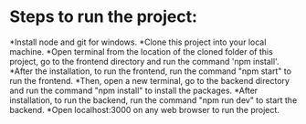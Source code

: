# Steps to run the project:

*Install node and git for windows.
*Clone this project into your local machine.
*Open terminal from the location of the cloned folder of this project, go to the frontend directory and run the command 'npm install'.
*After the installation, to run the frontend, run the command "npm start" to run the frontend.
*Then, open a new terminal, go to the backend directory and run the command "npm install" to install the packages.
*After installation, to run the backend, run the command "npm run dev" to start the backend.
*Open localhost:3000 on any web browser to run the project.
